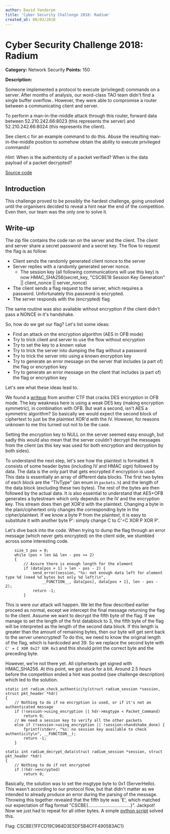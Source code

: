 ```yaml
---
author: David Vandorpe
title: 'Cyber Security Challenge 2018: Radium'
created_at: 08/03/2018
---
```


# Cyber Security Challenge 2018: Radium

**Category:** Network Security
**Points:** 150

**Description:**

Someone implemented a protocol to execute (privileged) commands on a server. After months of analysis, our word-class TAO team didn't find a single buffer overflow.. However, they were able to compromise a router between a communicating client and server.

To perform a man-in-the-middle attack through this router, forward data between 52.210.242.66:8023 (this represents the server) and 52.210.242.66:8024 (this represents the client).

See client.c for an example command to do this. Abuse the resulting man-in-the-middle position to somehow obtain the ability to execute privileged commands!

*Hint*: When is the authenticity of a packet verified? When is the data payload of a packet decrypted?

[Source code](./radium.zip)

## Introduction

This challenge proved to be possibly the hardest challenge, going unsolved until the organisers decided to reveal a hint near the end of the competition. Even then, our team was the only one to solve it.

## Write-up

The zip file contains the code ran on the server and the client. The client and server share a secret password and a secret key. The flow to request the flag is as follow:

* Client sends the randomly generated client nonce to the server
* Server replies with a randomly generated server nonce.
	- The session key (all following communications will use this key) is now HMAC_SHA256(secret_key, "CSCBE18 Session Key Generation" || client_nonce || server_nonce)
* The client sends a flag request to the server, which requires a password. Unfortunately this password is encrypted.
* The server responds with the (encrypted) flag

The same routine was also available without encryption if the client didn't pass a NONCE in it's handshake.

So, how do we get our flag? Let's list some ideas:

* Find an attack on the encryption algorithm (AES in OFB mode)
* Try to trick client and server to use the flow without encryption
* Try to set the key to a known value
* Try to trick the server into dumping the flag without a password
* Try to trick the server into using a known encryption key
* Try to generate an error message on the server that includes (a part of) the flag or encryption key
* Try to generate an error message on the client that includes (a part of) the flag or encryption key

Let's see what these ideas lead to.

We found a [writeup](https://github.com/Alpackers/CTF-Writeups/tree/master/2016/BostonKeyParty/Crypto/des-ofb) from another CTF that cracks DES encryption in OFB mode. The key weakness here is using a weak DES key (making encryption symmetric), in combination with OFB. But wait a second, isn't AES a symmetric algorithm? So basically we would expect the second block of ciphertext to just be the plaintext XOR'd with the IV. However, for reasons unknown to me this turned out not to be the case.

Setting the encryption key to NULL on the server seemed easy enough, but sadly this would also mean that the server couldn't decrypt the messages from the client (as this key was used for both encryption and decryption by both sides).

To understand the next step, let's see how the plaintext is formatted. It consists of some header bytes (including IV and HMAC sign) followed by data. The data is the only part that gets encrypted if encryption is used. This data is essentially an array of different data blocks. The first two bytes of each block are the "TlvType" (an enum in `packets.h`) and the length of the data block (excluding these two bytes). The rest of the bytes are then followed by the actual data. It is also essential to understand that AES+OFB generates a bytestream which only depends on the IV and the encryption key. This stream does then get XOR'd with the plaintext. Changing a byte in the plain/ciphertext only changes the corresponding byte in the cipher/plaintext. If we know a byte P from the plaintext, it is easy to substitute it with another byte P': simply change C to C'=C XOR P XOR P'.

Let's dive back into the code. When trying to dump the flag through an error message (which never gets encrypted) on the client side, we stumbled across some interesting code.

```
	size_t pos = 0;
	while (pos < len && len - pos >= 2)
	{
		// Assure there is enough length for the element
		if (data[pos + 1] > len - pos - 2) {
			send_error(session, "%s: not enough data left for element type %d (need %d bytes but only %d left)\n",
				__FUNCTION__, data[pos], data[pos + 1], len - pos - 2);
			return -1;
		}
```
This is were our attack will happen. We let the flow described earlier proceed as normal, except we intercept the final message returning the flag to the client. Assume we want to decrypt the fifth byte of the flag. If we manage to set the length of the first datablock to 3, the fifth byte of the flag will be interpreted as the length of the second data block. If this length is greater than the amount of remaining bytes, then our byte will get sent back to the server unencrypted! To do this, we need to know the original length of the flag, which is hardcoded and 39. So we replace the second byte with `C' = C XOR 0x27 XOR 0x3` and this should print the correct byte and the preceding byte.

However, we're not there yet. All ciphertexts get signed with HMAC_SHA256. At this point, we got stuck for a bit. Around 2.5 hours before the competition ended a hint was posted (see challenge description) which led to the solution.


```
static int radium_check_authenticity(struct radium_session *session, struct pkt_header *hdr)
{
	// Nothing to do if no encryption is used, or if it's not an authenticated message
	if (!session->using_encryption || hdr->msgtype < Packet_Command)
		return 0;
	// We need a session key to verify all the other packets
	else if (!session->using_encryption || !session->handshake_done) {
		fprintf(stderr, "%s: no session key available to check authenticity\n", __FUNCTION__);
		return -1;
	}

static int radium_decrypt_data(struct radium_session *session, struct pkt_header *hdr)
{
	// Nothing to do if not encrypted
	if (!hdr->encrypted)
		return 0;
```

Basically, the solution was to set the msgtype byte to 0x1 (ServerHello). This wasn't according to our protocol flow, but that didn't matter as we intended to already produce an error during the parsing of the message. Throwing this together revealed that the fifth byte was 'E', which matched our expectation of flag format "CSCBE{.................................}". Jackpot! Now we just had to repeat for all other bytes. A simple [python script](./solution.py) solved this.

Flag: CSCBE{1FFCD19C964D3E5DF5B4CFF490583AC1}
